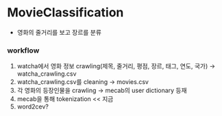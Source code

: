 # MovieClassification
- 영화의 줄거리를 보고 장르를 분류


### workflow
1. watcha에서 영화 정보 crawling(제목, 줄거리, 평점, 장르, 태그, 연도, 국가) -> watcha_crawling.csv
2. watcha_crawling.csv를 cleaning -> movies.csv
3. 각 영화의 등장인물을 crawling -> mecab의 user dictionary 등재
4. mecab을 통해 tokenization << 지금
5. word2cev?
